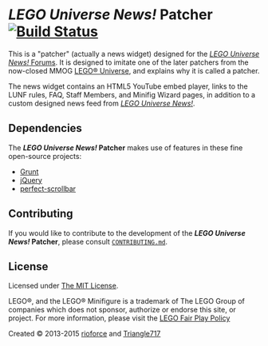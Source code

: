 # _LEGO Universe News!_ Patcher [![Build Status](https://travis-ci.org/LEGOUniverseNews/LUN-Patcher.svg)](https://travis-ci.org/LEGOUniverseNews/LUN-Patcher) #

This is a "patcher" (actually a news widget) designed for the [_LEGO Universe News!_ Forums](http://legouniversenews.forummotion.com/).
It is designed to imitate one of the later patchers from the now-closed MMOG [LEGO&reg; Universe](http://universe.lego.com/en-us/default.aspx),
and explains why it is called a patcher.

The news widget contains an HTML5 YouTube embed player, links to the LUNF rules, FAQ, Staff Members, and Minifig Wizard pages, in addition to a custom designed news feed from [_LEGO Universe News!_](http://legouniversenews.wordpress.com/).

## Dependencies ##
The **_LEGO Universe News!_ Patcher** makes use of features in these fine open-source projects:

* [Grunt](http://gruntjs.com/)
* [jQuery](https://jquery.com/)
* [perfect-scrollbar](https://github.com/noraesae/perfect-scrollbar#readme)

## Contributing ##
If you would like to contribute to the development of the **_LEGO Universe News!_ Patcher**,
please consult [`CONTRIBUTING.md`](CONTRIBUTING.md).

## License ##
Licensed under [The MIT License](http://opensource.org/licenses/MIT).

LEGO&reg;, and the LEGO&reg; Minifigure is a trademark of The LEGO Group of companies which does not sponsor, authorize or endorse this site, or project. For more information, please visit the [LEGO Fair Play Policy](http://aboutus.lego.com/en-us/legal-notice/fair-play/)

Created :copyright: 2013-2015 [rioforce](https://github.com/rioforce/) and [Triangle717](https://github.com/le717/)
